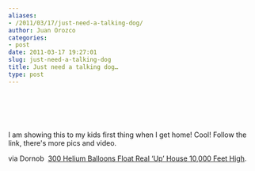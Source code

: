 ```yaml
---
aliases:
- /2011/03/17/just-need-a-talking-dog/
author: Juan Orozco
categories:
- post
date: 2011-03-17 19:27:01
slug: just-need-a-talking-dog
title: Just need a talking dog…
type: post
---
```


&nbsp;

<p style="text-align:center;">
  <a href="http://feedproxy.google.com/~r/dornob/~3/r8q16fAh1Xc/"><img src='http://juanthedesigner.files.wordpress.com/2011/03/real-movie-up-home.jpg?w=580' alt='' data-recalc-dims="1" /></a>
</p>

&nbsp;

I am showing this to my kids first thing when I get home! Cool! Follow the link, there's more pics and video.

via Dornob  [300 Helium Balloons Float Real ‘Up’ House 10,000 Feet High][1].

[1]: http://feedproxy.google.com/~r/dornob/~3/r8q16fAh1Xc/
